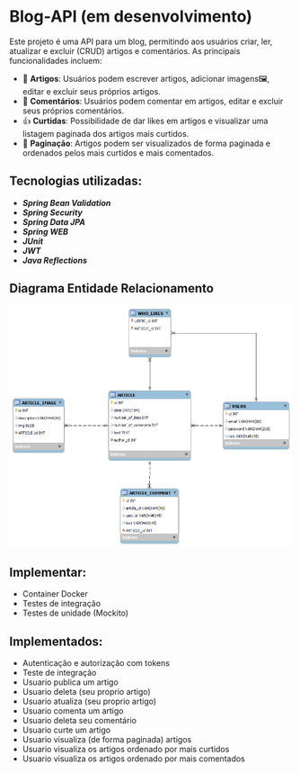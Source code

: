 # Blog-API (em desenvolvimento)
Este projeto é uma API para um blog, permitindo aos usuários criar, ler, atualizar e excluir (CRUD) artigos e comentários. As principais funcionalidades incluem:

* 📝 __Artigos__: Usuários podem escrever artigos, adicionar imagens🖼️, editar e excluir seus próprios artigos.
* 💬 __Comentários__: Usuários podem comentar em artigos, editar e excluir seus próprios comentários.
* 👍 __Curtidas__: Possibilidade de dar likes em artigos e visualizar uma listagem paginada dos artigos mais curtidos.
* 📄 __Paginação__: Artigos podem ser visualizados de forma paginada e ordenados pelos mais curtidos e mais comentados.

## Tecnologias utilizadas:

* **_Spring Bean Validation_**
* ***Spring Security***
* ***Spring Data JPA***
* ***Spring WEB***
* ***JUnit***
* ***JWT***
* ***Java Reflections***

## Diagrama Entidade Relacionamento
<img src="https://github.com/MasterKingRR/Blog-API/blob/main/diagrama.png" alt="Texto Alternativo">

## Implementar:

*	Container Docker
* 	Testes de integração
* 	Testes de unidade (Mockito)
## Implementados:
*	Autenticação e autorização com tokens
*	Teste de integração
*	Usuario publica um artigo
*	Usuario deleta (seu proprio artigo)
*	Usuario atualiza (seu proprio artigo)
*	Usuario comenta um artigo
*	Usuario deleta seu comentário
*	Usuario curte um artigo
*	Usuario visualiza (de forma paginada) artigos
*	Usuario visualiza os artigos ordenado por mais curtidos
*	Usuario visualiza os artigos ordenado por mais comentados


